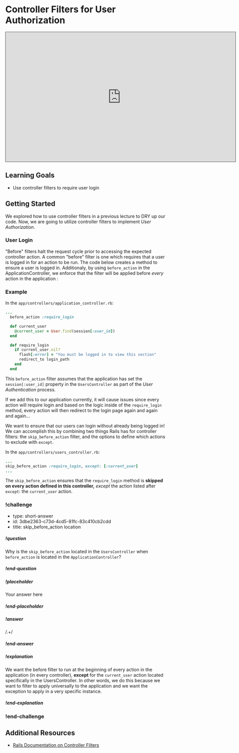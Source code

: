 # Controller Filters for User Authorization

<iframe src="https://adaacademy.hosted.panopto.com/Panopto/Pages/Embed.aspx?pid=93b51f36-2778-4bbd-aac0-ac6f0165c7e3&autoplay=false&offerviewer=true&showtitle=true&showbrand=false&start=0&interactivity=all" height="405" width="720" style="border: 1px solid #464646;" allowfullscreen allow="autoplay"></iframe>

## Learning Goals
- Use controller filters to require user login

## Getting Started

We explored how to use controller filters in a previous lecture to DRY up our code. Now, we are going to utilize controller filters to implement *User Authorization*.

### User Login
"Before" filters halt the request cycle prior to accessing the expected controller action. A common "before" filter is one which requires that a user is logged in for an action to be run. The code below creates a method to ensure a user is logged in. Additionaly, by using `before_action` in the ApplicationController, we enforce that the filter will be applied before _every_ action in the application :

### Example
In the `app/controllers/application_controller.rb`:
```ruby
...
  before_action :require_login

  def current_user
    @current_user = User.find(session[:user_id])
  end

  def require_login
    if current_user.nil?
      flash[:error] = "You must be logged in to view this section"
      redirect_to login_path
    end
  end
```

This `before_action` filter assumes that the application has set the `session[:user_id]` property in the `UsersController` as part of the *User Authentication* process.

If we add this to our application currently, it will cause issues since every action will require login and based on the logic inside of the `require_login` method, every action will then redirect to the login page again and again and again...

We want to ensure that our users can login without already being logged in! We can accomplish this by combining two things Rails has for controller filters: the `skip_before_action` filter, and the options to define which actions to exclude with `except`.

In the `app/controllers/users_controller.rb`:
```ruby
...
skip_before_action :require_login, except: [:current_user]
...
```

The `skip_before_action` ensures that the `require_login` method is **skipped on every action defined in this controller,** *except* the action listed after `except`: the `current_user` action.

<!-- >>>>>>>>>>>>>>>>>>>>>> BEGIN CHALLENGE >>>>>>>>>>>>>>>>>>>>>> -->
<!-- Replace everything in square brackets [] and remove brackets  -->

### !challenge

* type: short-answer
* id: 3dbe2363-c73d-4cd5-81fc-83c410cb2cdd
* title: skip_before_action location
<!-- * points: [1] (optional, the number of points for scoring as a checkpoint) -->
<!-- * topics: [python, pandas] (optional the topics for analyzing points) -->

##### !question

Why is the `skip_before_action` located in the `UsersController` when `before_action` is located in the `ApplicationController`?

##### !end-question

##### !placeholder

Your answer here

##### !end-placeholder

##### !answer

/.+/

##### !end-answer

<!-- other optional sections -->
<!-- !hint - !end-hint (markdown, users can see after a failed attempt) -->
<!-- !rubric - !end-rubric (markdown, instructors can see while scoring a checkpoint) -->
##### !explanation

We want the before filter to run at the beginning of every action in the application (in every controller), **except** for the `current_user` action located specifically in the UsersController. 
In other words, we do this because we want to filter to apply universally to the application and we want the exception to apply in a very specific instance.

##### !end-explanation

### !end-challenge

<!-- ======================= END CHALLENGE ======================= -->


## Additional Resources
- [Rails Documentation on Controller Filters](https://guides.rubyonrails.org/action_controller_overview.html#filters)
